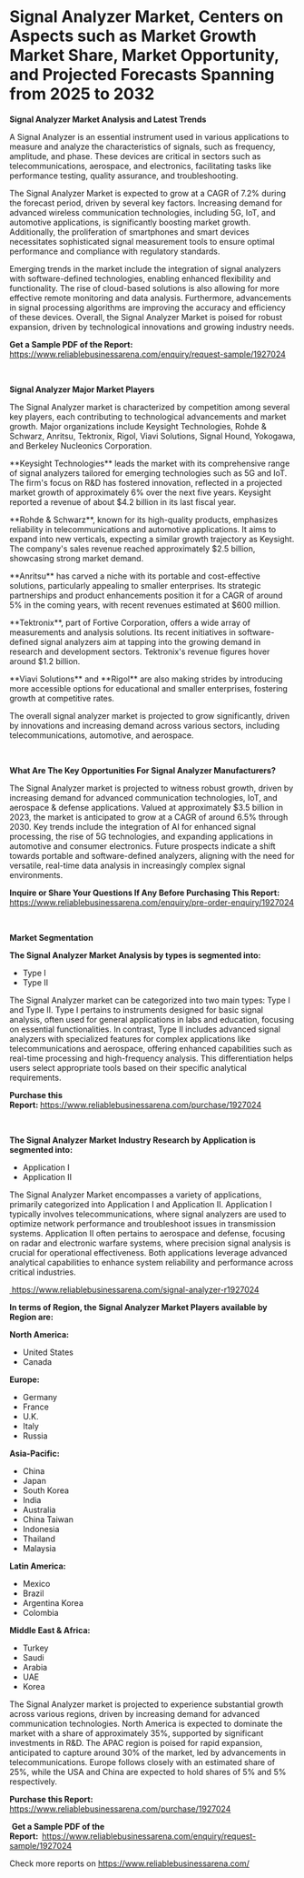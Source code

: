 <p><h1>Signal Analyzer Market, Centers on Aspects such as Market Growth Market Share, Market Opportunity, and Projected Forecasts Spanning from 2025 to 2032</h1></p><p><strong>Signal Analyzer Market Analysis and Latest Trends</strong></p>
<p><p>A Signal Analyzer is an essential instrument used in various applications to measure and analyze the characteristics of signals, such as frequency, amplitude, and phase. These devices are critical in sectors such as telecommunications, aerospace, and electronics, facilitating tasks like performance testing, quality assurance, and troubleshooting.</p><p>The Signal Analyzer Market is expected to grow at a CAGR of 7.2% during the forecast period, driven by several key factors. Increasing demand for advanced wireless communication technologies, including 5G, IoT, and automotive applications, is significantly boosting market growth. Additionally, the proliferation of smartphones and smart devices necessitates sophisticated signal measurement tools to ensure optimal performance and compliance with regulatory standards.</p><p>Emerging trends in the market include the integration of signal analyzers with software-defined technologies, enabling enhanced flexibility and functionality. The rise of cloud-based solutions is also allowing for more effective remote monitoring and data analysis. Furthermore, advancements in signal processing algorithms are improving the accuracy and efficiency of these devices. Overall, the Signal Analyzer Market is poised for robust expansion, driven by technological innovations and growing industry needs.</p></p>
<p><strong>Get a Sample PDF of the Report:&nbsp;</strong> <a href="https://www.reliablebusinessarena.com/enquiry/request-sample/1927024?utm_campaign=1990&utm_medium=2&utm_source=Github&utm_content=ia&utm_term=15012025&utm_id=signal-analyzer">https://www.reliablebusinessarena.com/enquiry/request-sample/1927024</a></p>
<p>&nbsp;</p>
<p><strong>Signal Analyzer Major Market Players</strong></p>
<p><p>The Signal Analyzer market is characterized by competition among several key players, each contributing to technological advancements and market growth. Major organizations include Keysight Technologies, Rohde & Schwarz, Anritsu, Tektronix, Rigol, Viavi Solutions, Signal Hound, Yokogawa, and Berkeley Nucleonics Corporation.</p><p>**Keysight Technologies** leads the market with its comprehensive range of signal analyzers tailored for emerging technologies such as 5G and IoT. The firm's focus on R&D has fostered innovation, reflected in a projected market growth of approximately 6% over the next five years. Keysight reported a revenue of about $4.2 billion in its last fiscal year.</p><p>**Rohde & Schwarz**, known for its high-quality products, emphasizes reliability in telecommunications and automotive applications. It aims to expand into new verticals, expecting a similar growth trajectory as Keysight. The company's sales revenue reached approximately $2.5 billion, showcasing strong market demand.</p><p>**Anritsu** has carved a niche with its portable and cost-effective solutions, particularly appealing to smaller enterprises. Its strategic partnerships and product enhancements position it for a CAGR of around 5% in the coming years, with recent revenues estimated at $600 million.</p><p>**Tektronix**, part of Fortive Corporation, offers a wide array of measurements and analysis solutions. Its recent initiatives in software-defined signal analyzers aim at tapping into the growing demand in research and development sectors. Tektronix's revenue figures hover around $1.2 billion.</p><p>**Viavi Solutions** and **Rigol** are also making strides by introducing more accessible options for educational and smaller enterprises, fostering growth at competitive rates.</p><p>The overall signal analyzer market is projected to grow significantly, driven by innovations and increasing demand across various sectors, including telecommunications, automotive, and aerospace.</p></p>
<p>&nbsp;</p>
<p><strong>What Are The Key Opportunities For Signal Analyzer Manufacturers?</strong></p>
<p><p>The Signal Analyzer market is projected to witness robust growth, driven by increasing demand for advanced communication technologies, IoT, and aerospace & defense applications. Valued at approximately $3.5 billion in 2023, the market is anticipated to grow at a CAGR of around 6.5% through 2030. Key trends include the integration of AI for enhanced signal processing, the rise of 5G technologies, and expanding applications in automotive and consumer electronics. Future prospects indicate a shift towards portable and software-defined analyzers, aligning with the need for versatile, real-time data analysis in increasingly complex signal environments.</p></p>
<p><strong>Inquire or Share Your Questions If Any Before Purchasing This Report:</strong> <a href="https://www.reliablebusinessarena.com/enquiry/pre-order-enquiry/1927024?utm_campaign=1990&utm_medium=2&utm_source=Github&utm_content=ia&utm_term=15012025&utm_id=signal-analyzer">https://www.reliablebusinessarena.com/enquiry/pre-order-enquiry/1927024</a></p>
<p>&nbsp;</p>
<p><strong>Market Segmentation</strong></p>
<p><strong>The Signal Analyzer Market Analysis by types is segmented into:</strong></p>
<p><ul><li>Type I</li><li>Type II</li></ul></p>
<p><p>The Signal Analyzer market can be categorized into two main types: Type I and Type II. Type I pertains to instruments designed for basic signal analysis, often used for general applications in labs and education, focusing on essential functionalities. In contrast, Type II includes advanced signal analyzers with specialized features for complex applications like telecommunications and aerospace, offering enhanced capabilities such as real-time processing and high-frequency analysis. This differentiation helps users select appropriate tools based on their specific analytical requirements.</p></p>
<p><strong>Purchase this Report:&nbsp;</strong><a href="https://www.reliablebusinessarena.com/purchase/1927024?utm_campaign=1990&utm_medium=2&utm_source=Github&utm_content=ia&utm_term=15012025&utm_id=signal-analyzer">https://www.reliablebusinessarena.com/purchase/1927024</a></p>
<p>&nbsp;</p>
<p><strong>The Signal Analyzer Market Industry Research by Application is segmented into:</strong></p>
<p><ul><li>Application I</li><li>Application II</li></ul></p>
<p><p>The Signal Analyzer Market encompasses a variety of applications, primarily categorized into Application I and Application II. Application I typically involves telecommunications, where signal analyzers are used to optimize network performance and troubleshoot issues in transmission systems. Application II often pertains to aerospace and defense, focusing on radar and electronic warfare systems, where precision signal analysis is crucial for operational effectiveness. Both applications leverage advanced analytical capabilities to enhance system reliability and performance across critical industries.</p></p>
<p><a href="https://www.reliablebusinessarena.com/signal-analyzer-r1927024?utm_campaign=1990&utm_medium=2&utm_source=Github&utm_content=ia&utm_term=15012025&utm_id=signal-analyzer">&nbsp;https://www.reliablebusinessarena.com/signal-analyzer-r1927024</a></p>
<p><strong>In terms of Region, the Signal Analyzer Market Players available by Region are:</strong></p>
<p>
    <p> <strong> North America: </strong>
        <ul>
            <li>United States</li>
            <li>Canada</li>
        </ul>
        </p> 
    <p> <strong> Europe: </strong>
        <ul>
            <li>Germany</li>
            <li>France</li>
            <li>U.K.</li>
            <li>Italy</li>
            <li>Russia</li>
        </ul>
        </p> 
    <p> <strong> Asia-Pacific: </strong>
        <ul>
            <li>China</li>
            <li>Japan</li>
            <li>South Korea</li>
            <li>India</li>
            <li>Australia</li>
            <li>China Taiwan</li>
            <li>Indonesia</li>
            <li>Thailand</li>
            <li>Malaysia</li>
        </ul>
        </p> 
    <p> <strong> Latin America: </strong>
        <ul>
            <li>Mexico</li>
            <li>Brazil</li>
            <li>Argentina Korea</li>
            <li>Colombia</li>
        </ul>
        </p> 
    <p> <strong> Middle East & Africa: </strong>
        <ul>
            <li>Turkey</li>
            <li>Saudi</li>
            <li>Arabia</li>
            <li>UAE</li>
            <li>Korea</li>
        </ul>
    </p>
    </p>
<p><p>The Signal Analyzer market is projected to experience substantial growth across various regions, driven by increasing demand for advanced communication technologies. North America is expected to dominate the market with a share of approximately 35%, supported by significant investments in R&D. The APAC region is poised for rapid expansion, anticipated to capture around 30% of the market, led by advancements in telecommunications. Europe follows closely with an estimated share of 25%, while the USA and China are expected to hold shares of 5% and 5% respectively.</p></p>
<p><strong>Purchase this Report: </strong><a href="https://www.reliablebusinessarena.com/purchase/1927024?utm_campaign=1990&utm_medium=2&utm_source=Github&utm_content=ia&utm_term=15012025&utm_id=signal-analyzer">https://www.reliablebusinessarena.com/purchase/1927024</a></p>
<p>&nbsp;<strong>Get a Sample PDF of the Report:&nbsp;&nbsp;</strong><a href="https://www.reliablebusinessarena.com/enquiry/request-sample/1927024?utm_campaign=1990&utm_medium=2&utm_source=Github&utm_content=ia&utm_term=15012025&utm_id=signal-analyzer">https://www.reliablebusinessarena.com/enquiry/request-sample/1927024</a></p>
<p><strong></strong></p>
<p>Check more reports on <a href="https://www.reliablebusinessarena.com/?utm_campaign=1990&utm_medium=2&utm_source=Github&utm_content=ia&utm_term=15012025&utm_id=signal-analyzer">https://www.reliablebusinessarena.com/</a></p>